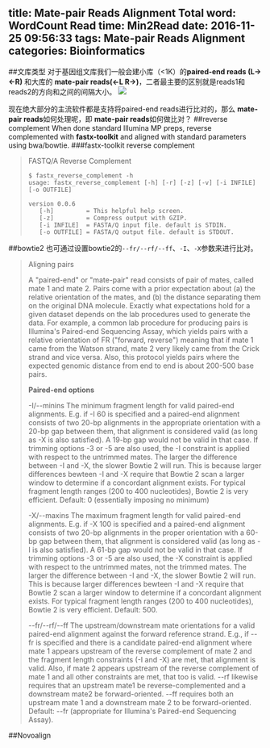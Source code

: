 title: Mate-pair Reads Alignment
Total word: WordCount
Read time: Min2Read
date: 2016-11-25 09:56:33
tags: Mate-pair Reads Alignment
categories: Bioinformatics
---
##文库类型
对于基因组文库我们一般会建小库（<1K）的**paired-end reads (L-> <-R)** 和大库的 **mate-pair reads(<-L R->)**，二者最主要的区别就是reads1和reads2的方向和之间的间隔大小。
![](http://7xk19o.com1.z0.glb.clouddn.com/strand_specificity.jpg)
<!--more-->
现在绝大部分的主流软件都是支持将paired-end reads进行比对的，那么 **mate-pair reads**如何处理呢，即 **mate-pair reads**如何做比对？
##reverse complement
When done standard Illumina MP preps, reverse complemented with **fastx-toolkit** and aligned with standard parameters using bwa/bowtie.
###fastx-toolkit reverse complement
<blockquote><p>FASTQ/A Reverse Complement

	$ fastx_reverse_complement -h
	usage: fastx_reverse_complement [-h] [-r] [-z] [-v] [-i INFILE] [-o OUTFILE]

	version 0.0.6
	   [-h]         = This helpful help screen.
	   [-z]         = Compress output with GZIP.
	   [-i INFILE]  = FASTA/Q input file. default is STDIN.
	   [-o OUTFILE] = FASTA/Q output file. default is STDOUT.
</p></blockquote>
##bowtie2
也可通过设置bowtie2的<code>--fr/--rf/--ff</code>、<code>-I</code>、<code>-X</code>参数来进行比对。
<blockquote><p>Aligning pairs

A "paired-end" or "mate-pair" read consists of pair of mates, called mate 1 and mate 2. Pairs come with a prior expectation about (a) the relative orientation of the mates, and (b) the distance separating them on the original DNA molecule. Exactly what expectations hold for a given dataset depends on the lab procedures used to generate the data. For example, a common lab procedure for producing pairs is Illumina's Paired-end Sequencing Assay, which yields pairs with a relative orientation of FR ("forward, reverse") meaning that if mate 1 came from the Watson strand, mate 2 very likely came from the Crick strand and vice versa. Also, this protocol yields pairs where the expected genomic distance from end to end is about 200-500 base pairs.

**Paired-end options**

-I/--minins <int>
The minimum fragment length for valid paired-end alignments. E.g. if -I 60 is specified and a paired-end alignment consists of two 20-bp alignments in the appropriate orientation with a 20-bp gap between them, that alignment is considered valid (as long as -X is also satisfied). A 19-bp gap would not be valid in that case. If trimming options -3 or -5 are also used, the -I constraint is applied with respect to the untrimmed mates.
The larger the difference between -I and -X, the slower Bowtie 2 will run. This is because larger differences bewteen -I and -X require that Bowtie 2 scan a larger window to determine if a concordant alignment exists. For typical fragment length ranges (200 to 400 nucleotides), Bowtie 2 is very efficient.
Default: 0 (essentially imposing no minimum)

-X/--maxins <int>
The maximum fragment length for valid paired-end alignments. E.g. if -X 100 is specified and a paired-end alignment consists of two 20-bp alignments in the proper orientation with a 60-bp gap between them, that alignment is considered valid (as long as -I is also satisfied). A 61-bp gap would not be valid in that case. If trimming options -3 or -5 are also used, the -X constraint is applied with respect to the untrimmed mates, not the trimmed mates.
The larger the difference between -I and -X, the slower Bowtie 2 will run. This is because larger differences bewteen -I and -X require that Bowtie 2 scan a larger window to determine if a concordant alignment exists. For typical fragment length ranges (200 to 400 nucleotides), Bowtie 2 is very efficient.
Default: 500.

--fr/--rf/--ff
The upstream/downstream mate orientations for a valid paired-end alignment against the forward reference strand. E.g., if --fr is specified and there is a candidate paired-end alignment where mate 1 appears upstream of the reverse complement of mate 2 and the fragment length constraints (-I and -X) are met, that alignment is valid. Also, if mate 2 appears upstream of the reverse complement of mate 1 and all other constraints are met, that too is valid. --rf likewise requires that an upstream mate1 be reverse-complemented and a downstream mate2 be forward-oriented. --ff requires both an upstream mate 1 and a downstream mate 2 to be forward-oriented. Default: --fr (appropriate for Illumina's Paired-end Sequencing Assay).
</p></blockquote>
##Novoalign
